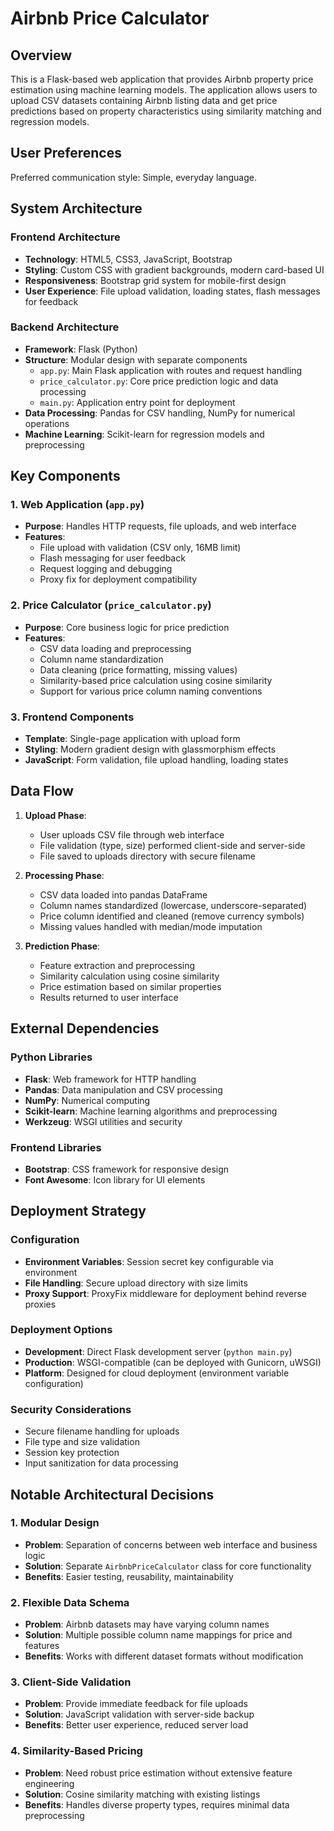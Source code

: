 # Airbnb Price Calculator

## Overview

This is a Flask-based web application that provides Airbnb property price estimation using machine learning models. The application allows users to upload CSV datasets containing Airbnb listing data and get price predictions based on property characteristics using similarity matching and regression models.

## User Preferences

Preferred communication style: Simple, everyday language.

## System Architecture

### Frontend Architecture
- **Technology**: HTML5, CSS3, JavaScript, Bootstrap
- **Styling**: Custom CSS with gradient backgrounds, modern card-based UI
- **Responsiveness**: Bootstrap grid system for mobile-first design
- **User Experience**: File upload validation, loading states, flash messages for feedback

### Backend Architecture
- **Framework**: Flask (Python)
- **Structure**: Modular design with separate components
  - `app.py`: Main Flask application with routes and request handling
  - `price_calculator.py`: Core price prediction logic and data processing
  - `main.py`: Application entry point for deployment
- **Data Processing**: Pandas for CSV handling, NumPy for numerical operations
- **Machine Learning**: Scikit-learn for regression models and preprocessing

## Key Components

### 1. Web Application (`app.py`)
- **Purpose**: Handles HTTP requests, file uploads, and web interface
- **Features**:
  - File upload with validation (CSV only, 16MB limit)
  - Flash messaging for user feedback
  - Request logging and debugging
  - Proxy fix for deployment compatibility

### 2. Price Calculator (`price_calculator.py`)
- **Purpose**: Core business logic for price prediction
- **Features**:
  - CSV data loading and preprocessing
  - Column name standardization
  - Data cleaning (price formatting, missing values)
  - Similarity-based price calculation using cosine similarity
  - Support for various price column naming conventions

### 3. Frontend Components
- **Template**: Single-page application with upload form
- **Styling**: Modern gradient design with glassmorphism effects
- **JavaScript**: Form validation, file upload handling, loading states

## Data Flow

1. **Upload Phase**:
   - User uploads CSV file through web interface
   - File validation (type, size) performed client-side and server-side
   - File saved to uploads directory with secure filename

2. **Processing Phase**:
   - CSV data loaded into pandas DataFrame
   - Column names standardized (lowercase, underscore-separated)
   - Price column identified and cleaned (remove currency symbols)
   - Missing values handled with median/mode imputation

3. **Prediction Phase**:
   - Feature extraction and preprocessing
   - Similarity calculation using cosine similarity
   - Price estimation based on similar properties
   - Results returned to user interface

## External Dependencies

### Python Libraries
- **Flask**: Web framework for HTTP handling
- **Pandas**: Data manipulation and CSV processing
- **NumPy**: Numerical computing
- **Scikit-learn**: Machine learning algorithms and preprocessing
- **Werkzeug**: WSGI utilities and security

### Frontend Libraries
- **Bootstrap**: CSS framework for responsive design
- **Font Awesome**: Icon library for UI elements

## Deployment Strategy

### Configuration
- **Environment Variables**: Session secret key configurable via environment
- **File Handling**: Secure upload directory with size limits
- **Proxy Support**: ProxyFix middleware for deployment behind reverse proxies

### Deployment Options
- **Development**: Direct Flask development server (`python main.py`)
- **Production**: WSGI-compatible (can be deployed with Gunicorn, uWSGI)
- **Platform**: Designed for cloud deployment (environment variable configuration)

### Security Considerations
- Secure filename handling for uploads
- File type and size validation
- Session key protection
- Input sanitization for data processing

## Notable Architectural Decisions

### 1. Modular Design
- **Problem**: Separation of concerns between web interface and business logic
- **Solution**: Separate `AirbnbPriceCalculator` class for core functionality
- **Benefits**: Easier testing, reusability, maintainability

### 2. Flexible Data Schema
- **Problem**: Airbnb datasets may have varying column names
- **Solution**: Multiple possible column name mappings for price and features
- **Benefits**: Works with different dataset formats without modification

### 3. Client-Side Validation
- **Problem**: Provide immediate feedback for file uploads
- **Solution**: JavaScript validation with server-side backup
- **Benefits**: Better user experience, reduced server load

### 4. Similarity-Based Pricing
- **Problem**: Need robust price estimation without extensive feature engineering
- **Solution**: Cosine similarity matching with existing listings
- **Benefits**: Handles diverse property types, requires minimal data preprocessing